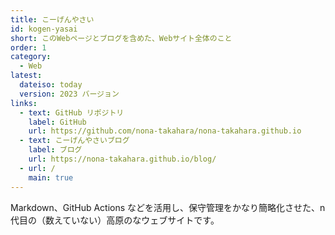 ```yaml
---
title: こーげんやさい
id: kogen-yasai
short: このWebページとブログを含めた、Webサイト全体のこと
order: 1
category:
  - Web
latest:
  dateiso: today
  version: 2023 バージョン
links:
  - text: GitHub リポジトリ
    label: GitHub
    url: https://github.com/nona-takahara/nona-takahara.github.io
  - text: こーげんやさいブログ
    label: ブログ
    url: https://nona-takahara.github.io/blog/
  - url: /
    main: true
---
```


Markdown、GitHub Actions などを活用し、保守管理をかなり簡略化させた、n 代目の（数えていない）高原のなウェブサイトです。
